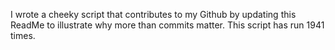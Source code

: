 I wrote a cheeky script that contributes to my Github by updating this ReadMe to illustrate why more than commits matter. This script has run 1941 times.